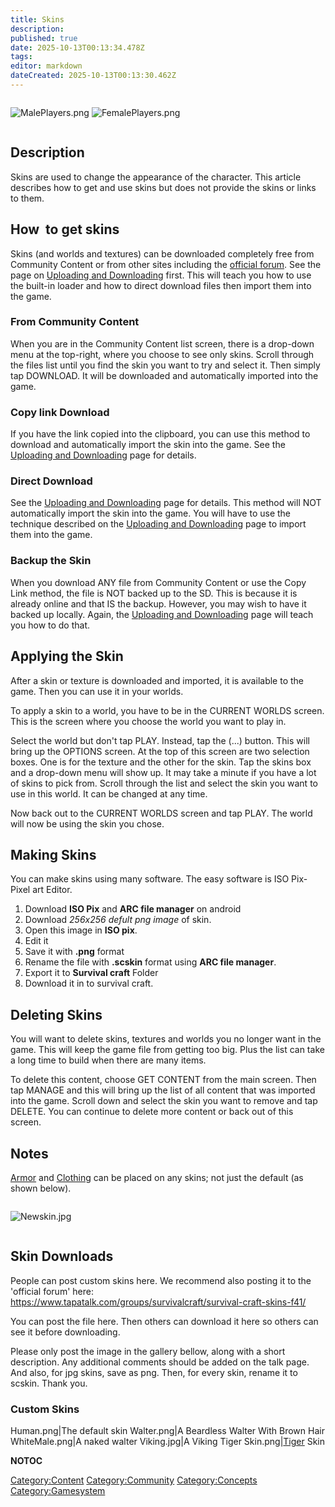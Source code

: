 ```yaml
---
title: Skins
description: 
published: true
date: 2025-10-13T00:13:34.478Z
tags: 
editor: markdown
dateCreated: 2025-10-13T00:13:30.462Z
---
```


<div style="overflow:hidden">

![MalePlayers.png](MalePlayers.png "MalePlayers.png")
![FemalePlayers.png](FemalePlayers.png "FemalePlayers.png")

</div>

## Description

Skins are used to change the appearance of the character. This article
describes how to get and use skins but does not provide the skins or
links to them. 

## How  to get skins

Skins (and worlds and textures) can be downloaded completely free from
Community Content or from other sites including the [official
forum](http://survivalcraft.lefora.com). See the page on [Uploading and
Downloading](Uploading_and_Downloading "wikilink") first. This will
teach you how to use the built-in loader and how to direct download
files then import them into the game. 

### From Community Content 

When you are in the Community Content list screen, there is a drop-down
menu at the top-right, where you choose to see only skins. Scroll
through the files list until you find the skin you want to try and
select it. Then simply tap DOWNLOAD. It will be downloaded and
automatically imported into the game. 

### Copy link Download 

If you have the link copied into the clipboard, you can use this method
to download and automatically import the skin into the game. See the
[Uploading and Downloading](Uploading_and_Downloading "wikilink") page
for details. 

### Direct Download 

See the [Uploading and
Downloading](Uploading_and_Downloading "wikilink") page for details.
This method will NOT automatically import the skin into the game. You
will have to use the technique described on the [Uploading and
Downloading](Uploading_and_Downloading "wikilink") page to import them
into the game. 

### Backup the Skin

When you download ANY file from Community Content or use the Copy Link
method, the file is NOT backed up to the SD. This is because it is
already online and that IS the backup. However, you may wish to have it
backed up locally. Again, the [Uploading and
Downloading](Uploading_and_Downloading "wikilink") page will teach you
how to do that. 

## Applying the Skin 

After a skin or texture is downloaded and imported, it is available to
the game. Then you can use it in your worlds. 

To apply a skin to a world, you have to be in the CURRENT WORLDS screen.
This is the screen where you choose the world you want to play in. 

Select the world but don't tap PLAY. Instead, tap the (...) button. This
will bring up the OPTIONS screen. At the top of this screen are two
selection boxes. One is for the texture and the other for the skin. Tap
the skins box and a drop-down menu will show up. It may take a minute if
you have a lot of skins to pick from. Scroll through the list and select
the skin you want to use in this world. It can be changed at any time. 

Now back out to the CURRENT WORLDS screen and tap PLAY. The world will
now be using the skin you chose. 

## Making Skins 

You can make skins using many software. The easy software is ISO
Pix-Pixel art Editor. 

1.  Download **ISO Pix** and **ARC file manager** on android
2.  Download *256x256 defult png image* of skin.
3.  Open this image in **ISO pix**.
4.  Edit it
5.  Save it with **.png** format
6.  Rename the file with **.scskin** format using **ARC file manager**.
7.  Export it to **Survival craft** Folder
8.  Download it in to survival craft.

## Deleting Skins

You will want to delete skins, textures and worlds you no longer want in
the game. This will keep the game file from getting too big. Plus the
list can take a long time to build when there are many items. 

To delete this content, choose GET CONTENT from the main screen. Then
tap MANAGE and this will bring up the list of all content that was
imported into the game. Scroll down and select the skin you want to
remove and tap DELETE. You can continue to delete more content or back
out of this screen. 

## Notes 

[Armor](Recipaedia/Clothes/Armor.md "wikilink") and [Clothing](Recipaedia/Clothes/Clothing.md "wikilink") can be
placed on any skins; not just the default (as shown below).

<div style=" overflow: hidden ">

![Newskin.jpg](Newskin.jpg "Newskin.jpg")

</div>

## Skin Downloads

People can post custom skins here. We recommend also posting it to the
'official forum' here:
<https://www.tapatalk.com/groups/survivalcraft/survival-craft-skins-f41/>

You can post the file here. Then others can download it here so others
can see it before downloading.

Please only post the image in the gallery bellow, along with a short
description. Any additional comments should be added on the talk page.
And also, for jpg skins, save as png. Then, for every skin, rename it to
scskin. Thank you.

### Custom Skins

Human.png|The default skin Walter.png|A Beardless Walter With Brown Hair
WhiteMale.png|A naked walter Viking.jpg|A Viking Tiger
Skin.png|[Tiger](User_blog:EinsteinBlllllllllll/Tigger "wikilink") Skin

__NOTOC__

[Category:Content](Category:Content "wikilink")
[Category:Community](Category:Community "wikilink")
[Category:Concepts](Category:Concepts "wikilink")
[Category:Gamesystem](Category:Gamesystem "wikilink")